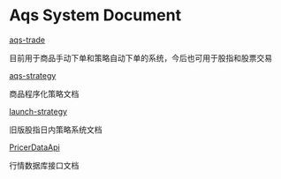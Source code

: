 # Aqs System Document

[aqs-trade](https://github.com/AquaSelection/aqs-doc/blob/master/aqs-trade.md)

目前用于商品手动下单和策略自动下单的系统，今后也可用于股指和股票交易

[aqs-strategy](https://github.com/AquaSelection/aqs-doc/blob/master/aqs-strategy.md)

商品程序化策略文档

[launch-strategy](https://github.com/AquaSelection/aqs-doc/blob/master/launch-strategy.md)

旧版股指日内策略系统文档

[PricerDataApi](https://github.com/AquaSelection/aqs-doc/blob/master/PricerDataApi.md)

行情数据库接口文档
